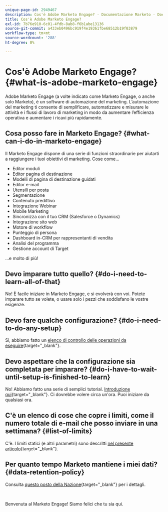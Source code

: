 ```yaml
---
unique-page-id: 2949467
description: Cos'è Adobe Marketo Engage? - Documentazione Marketo - Documentazione del prodotto
title: Cos'è Adobe Marketo Engage?
exl-id: 7b76e910-6c01-4fdb-8ab8-f6b1abe13136
source-git-commit: a433eb0496bc919f4e19361fbe68512b19f03879
workflow-type: tm+mt
source-wordcount: '288'
ht-degree: 0%

---
```


# Cos&#39;è Adobe Marketo Engage? {#what-is-adobe-marketo-engage}

Adobe Marketo Engage (a volte indicato come Marketo Engage, o anche solo Marketo), è un software di automazione del marketing. L’automazione del marketing ti consente di semplificare, automatizzare e misurare le attività e i flussi di lavoro di marketing in modo da aumentare l’efficienza operativa e aumentare i ricavi più rapidamente.

## Cosa posso fare in Marketo Engage? {#what-can-i-do-in-marketo-engage}

Il Marketo Engage dispone di una serie di funzioni straordinarie per aiutarti a raggiungere i tuoi obiettivi di marketing. Cose come...

* Editor moduli
* Editor pagina di destinazione
* Modelli di pagina di destinazione guidati
* Editor e-mail
* Utensili per posta
* Segmentazione
* Contenuto predittivo
* Integrazione Webinar
* Mobile Marketing
* Sincronizza con il tuo CRM (Salesforce o Dynamics)
* Integrazione sito web
* Motore di workflow
* Punteggio di persona
* Dashboard in-CRM per rappresentanti di vendita
* Analisi del programma
* Gestione account di Target

...e molto di più!

## Devo imparare tutto quello? {#do-i-need-to-learn-all-of-that}

No! È facile iniziare in Marketo Engage, e si evolverà con voi. Potete imparare tutto se volete, o usare solo i pezzi che soddisfano le vostre esigenze.

## Devo fare qualche configurazione? {#do-i-need-to-do-any-setup}

Sì, abbiamo fatto un [elenco di controllo delle operazioni da eseguire](/help/marketo/getting-started/setup/setup-checklist.md){target="_blank"}.

## Devo aspettare che la configurazione sia completata per imparare? {#do-i-have-to-wait-until-setup-is-finished-to-learn}

No! Abbiamo fatto una serie di semplici tutorial. [Introduzione qui](/help/marketo/getting-started/quick-wins/get-set-up-and-add-a-person.md){target="_blank"}. Ci dovrebbe volere circa un&#39;ora. Puoi iniziare da qualsiasi ora.

## C&#39;è un elenco di cose che copre i limiti, come il numero totale di e-mail che posso inviare in una settimana? {#list-of-limits}

C&#39;è. I limiti statici (e altri parametri) sono descritti [nel presente articolo](https://helpx.adobe.com/legal/product-descriptions/adobe-marketo-engage---product-description.html#performance-guardrails){target="_blank"}.

## Per quanto tempo Marketo mantiene i miei dati? {#data-retention-policy}

Consulta [questo posto della Nazione](https://nation.marketo.com/t5/knowledgebase/marketo-activities-data-retention-policy-under-the-hood/ta-p/251191){target="_blank"} per i dettagli.

<br>

Benvenuta al Marketo Engage! Siamo felici che tu sia qui.
